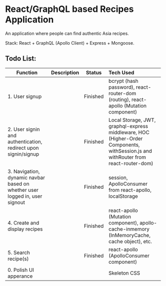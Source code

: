 # React/GraphQL based Recipes Application

An application where people can find authentic Asia recipes. 

Stack: React + GraphQL (Apollo Client) + Express + Mongoose.

## Todo List:

| Function     | Description   | Status  | Tech Used  |
| -------------|:--------------| ------- |:----------- |
| 1. User signup |  | Finished | bcrypt (hash password), react-router-dom (routing), react-apollo (Mutation component) |
| 2. User signin and authentication, redirect upon signin/signup || Finished | Local Storage, JWT, graphql-express middleware, HOC (Higher-Order Components, withSession.js and withRouter from react-router-dom) |
| 3. Navigation, dynamic navbar based on whether user logged in, user signout || Finished | session, ApolloConsumer from react-apollo, localStorage |
| 4. Create and display recipes || Finished | react-apollo (Mutation component), apollo-cache-inmemory (InMemoryCache, cache object), etc. |
| 5. Search recipe(s) || Finished | react-apollo (ApolloConsumer component) |
| 0. Polish UI apperance | | | Skeleton CSS |